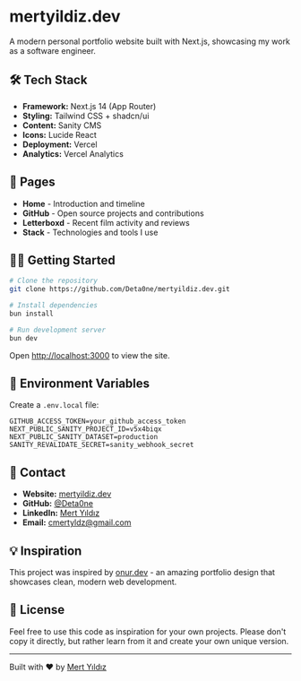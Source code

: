 # mertyildiz.dev

A modern personal portfolio website built with Next.js, showcasing my work as a software engineer.

## 🛠️ Tech Stack

- **Framework:** Next.js 14 (App Router)
- **Styling:** Tailwind CSS + shadcn/ui
- **Content:** Sanity CMS
- **Icons:** Lucide React
- **Deployment:** Vercel
- **Analytics:** Vercel Analytics

## 📄 Pages

- **Home** - Introduction and timeline
- **GitHub** - Open source projects and contributions
- **Letterboxd** - Recent film activity and reviews
- **Stack** - Technologies and tools I use

## 🏃‍♂️ Getting Started

```bash
# Clone the repository
git clone https://github.com/Deta0ne/mertyildiz.dev.git

# Install dependencies
bun install

# Run development server
bun dev
```

Open [http://localhost:3000](http://localhost:3000) to view the site.

## 🔧 Environment Variables

Create a `.env.local` file:

```env
GITHUB_ACCESS_TOKEN=your_github_access_token
NEXT_PUBLIC_SANITY_PROJECT_ID=v5x4biqx
NEXT_PUBLIC_SANITY_DATASET=production
SANITY_REVALIDATE_SECRET=sanity_webhook_secret
```

## 📱 Contact

- **Website:** [mertyildiz.dev](https://mertyildiz.dev)
- **GitHub:** [@Deta0ne](https://github.com/Deta0ne)
- **LinkedIn:** [Mert Yıldız](https://www.linkedin.com/in/mert-yildiz-60b519227)
- **Email:** cmertyldz@gmail.com

## 💡 Inspiration

This project was inspired by [onur.dev](https://onur.dev) - an amazing portfolio design that showcases clean, modern web development.

## 📝 License

Feel free to use this code as inspiration for your own projects. Please don't copy it directly, but rather learn from it and create your own unique version.

---

Built with ❤️ by [Mert Yıldız](https://mertyildiz.dev)
